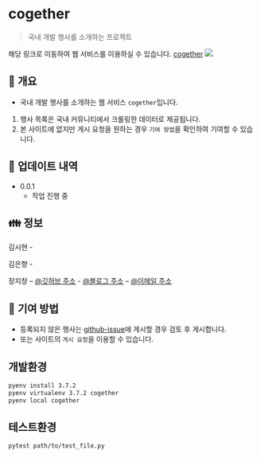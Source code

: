 # cogether
> 국내 개발 행사를 소개하는 프로젝트

해당 링크로 이동하여 웹 서비스를 이용하실 수 있습니다. [cogether](http://example.com)
![](../header.png)

## :book: 개요

- 국내 개발 행사를 소개하는 웹 서비스 `cogether`입니다.

1. 행사 목록은 국내 커뮤니티에서 크롤링한 데이터로 제공됩니다.
2. 본 사이트에 없지만 게시 요청을 원하는 경우 `기여 방법`을 확인하여 기여할 수 있습니다.



## :wrench: 업데이트 내역

* 0.0.1
    * 작업 진행 중

## :family: 정보

김시현 - 
 
김은향 - 

장지창 – [@깃허브 주소](https://github.com/jangjichang) - [@블로그 주소](https://planjang.tistory.com/) – [@이메일 주소](wlckd90@gmail.com)


## :pray: 기여 방법

- 등록되지 않은 행사는 [github-issue](https://github.com/prography/5th-cogether-back/issues)에 게시할 경우 검토 후 게시합니다.
- 또는 사이트의 `게시 요청`을 이용할 수 있습니다.

## 개발환경
```bash
pyenv install 3.7.2 
pyenv virtualenv 3.7.2 cogether
pyenv local cogether 
```

## 테스트환경
```bash
pytest path/to/test_file.py
```

